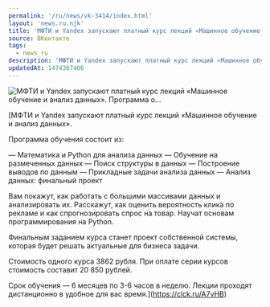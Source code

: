 ```yaml
---
permalink: '/ru/news/vk-3414/index.html'
layout: 'news.ru.njk'
title: 'МФТИ и Yandex запускают платный курс лекций «Машинное обучение и анализ данных». Программа о'
source: ВКонтакте
tags:
  - news_ru
description: 'МФТИ и Yandex запускают платный курс лекций «Машинное обучение и анализ данных». Программа о…'
updatedAt: 1474387406
---
```

![МФТИ и Yandex запускают платный курс лекций «Машинное обучение и анализ данных». Программа о…](https://sun9-74.userapi.com/c636227/v636227484/26805/6vkp13Cay6A.jpg)

[МФТИ и Yandex запускают платный курс лекций «Машинное обучение и анализ данных».

Программа обучения состоит из:

— Математика и Python для анализа данных
— Обучение на размеченных данных
— Поиск структуры в данных
— Построение выводов по данным
— Прикладные задачи анализа данных
— Анализ данных: финальный проект

Вам покажут, как работать с большими массивами данных и анализировать их. Расскажут, как оценить вероятность клика по рекламе и как спрогнозировать спрос на товар. Научат основам программирования на Python.

Финальным заданием курса станет проект собственной системы, которая будет решать актуальные для бизнеса задачи.

Стоимость одного курса 3862 рубля. При оплате серии курсов стоимость составит 20 850 рублей.

Срок обучения — 6 месяцев по 3-6 часов в неделю. Лекции проходят дистанционно в удобное для вас время.](https://clck.ru/A7vHB)
